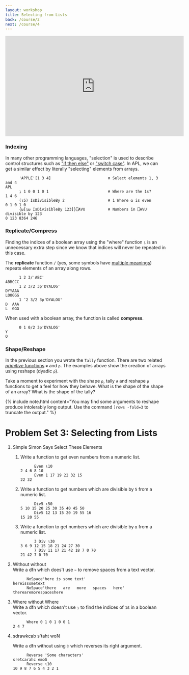 ```yaml
---
layout: workshop
title: Selecting from Lists
back: /course/2
next: /course/4
---
```


<div align="center">
<iframe width="560" height="315" src="https://www.youtube.com/embed/Gb7KFDlJV1Q" frameborder="0" allow="accelerometer; autoplay; encrypted-media; gyroscope; picture-in-picture" allowfullscreen></iframe>
</div>

### Indexing
In many other programming languages, "selection" is used to describe control structures such as ["if then else"](https://en.wikipedia.org/wiki/Conditional_(computer_programming)#If%E2%80%93then(%E2%80%93else)) or ["switch case"](https://en.wikipedia.org/wiki/Conditional_(computer_programming)#Case_and_switch_statements). In APL, we can get a similar effect by literally "selecting" elements from arrays. 

```APL
      'APPLE'[1 3 4]                         ⍝ Select elements 1, 3 and 4
APL      
      ⍸ 1 0 0 1 0 1                          ⍝ Where are the 1s?
1 4 6
      (⍳5) IsDivisibleBy 2                   ⍝ 1 Where ⍺ is even
0 1 0 1 0
      {⍵[⍸⍵ IsDivisibleBy 123]}⎕AVU          ⍝ Numbers in ⎕AVU divisible by 123
0 123 8364 246
```

### Replicate/Compress
Finding the indices of a boolean array using the "where" function `⍸` is an unnecessary extra step since we know that indices will never be repeated in this case.

The **replicate** function `/` (yes, some symbols have <a target="_blank" href="https://aplwiki.com/wiki/Function-operator_overloading">multiple meanings</a>) repeats elements of an array along rows.

```APL
      1 2 3/'ABC'
ABBCCC
      1 2 3/2 3⍴'DYALOG'
DYYAAA
LOOGGG
      1 ¯2 3/2 3⍴'DYALOG'
D  AAA
L  GGG
```

When used with a boolean array, the function is called **compress**.

```APL
      0 1 0/2 3⍴'DYALOG'
Y
O
```

### Shape/Reshape

In the previous section you wrote the `Tally` function. There are two related [*primitive* functions](https://aplwiki.com/wiki/Primitive_function) `≢` and `⍴`. The examples above show the creation of arrays using reshape (dyadic `⍴`).

Take a moment to experiment with the shape `⍴`, tally `≢` and reshape `⍴` functions to get a feel for how they behave. What is the shape of the shape of an array? What is the shape of the tally?

{% include note.html content="You may find some arguments to reshape produce intolerably long output. Use the command <code class='language-APL'>]rows -fold=3</code> to truncate the output." %}

# Problem Set 3: Selecting from Lists

1. Simple Simon Says Select These Elements
    1. Write a function to get even numbers from a numeric list.
        
        ```APL
              Even ⍳10
        2 4 6 8 10
              Even 1 17 19 22 32 15
        22 32   
        ```
        
    1. Write a function to get numbers which are divisible by `5` from a numeric list. 
    
        ```APL
              Div5 ⍳50
        5 10 15 20 25 30 35 40 45 50
              Div5 12 13 15 20 19 55 16
        15 20 55    
        ```
        
    1. Write a function to get numbers which are divisible by `⍺` from a numeric list. 
    
        ```APL
              3 Div ⍳30
        3 6 9 12 15 18 21 24 27 30
              7 Div 11 17 21 42 18 7 0 70
        21 42 7 0 70          
        ```

1. Without without  
    Write a dfn which does't use `~` to remove spaces from a text vector. 

    ```APL
          NoSpace'here is some text'
    hereissometext
          NoSpace'there   are   more   spaces   here'
    therearemorespaceshere
    ```

1. Where without Where  
    Write a dfn which doesn't use `⍸` to find the indices of `1`s in a boolean vector.

    ```APL
          Where 0 1 0 1 0 0 1 
    2 4 7
    ```

1. sdrawkcab s'taht woN

    Write a dfn without using `⌽` which reverses its right argument. 

    ```APL
          Reverse 'Some characters'
    sretcarahc emoS
          Reverse ⍳10
    10 9 8 7 6 5 4 3 2 1       
    ```
